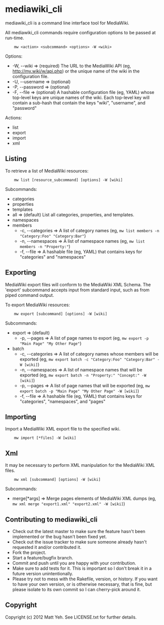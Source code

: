 # mediawiki_cli

mediawiki_cli is a command line interface tool for MediaWiki. 

All mediawiki_cli commands require configuration options to be passed at run-time.  

		mw <action> <subcommand> <options> -W <wiki> 

Options:
* -W, --wiki 					=> (required) The URL to the MediaWiki API (eg, http://my.wiki/w/api.php) or the unique name of the wiki in the configuration file.
* -U, --username 			=> (optional)  
* -P, --password 			=> (optional)
* -F, --file 					=> (optional) A hashable configuration file (eg, YAML) whose top-level keys are unique names of the wiki.  Each top-level key will contain a sub-hash that contain the keys "wiki", "username", and "password"

Actions:
* list
* export
* import
* xml

## Listing 
To retrieve a list of MediaWiki resources:

		mw list [resource_subcommand] [options] -W [wiki]

Subcommands:
* categories
* properties
* templates
* all 								=> (default) List all categories, properties, and templates.
* namespaces
* members
   * -c, --categories 	=> A list of category names (eg, `mw list members -n "Category:Foo" "Category:Bar"`)
   * -n, --namespaces 	=> A list of namespace names (eg, `mw list members -n "Property:"`)
   * -f, --file  				=> A hashable file (eg, YAML) that contains keys for "categories" and "namespaces"

## Exporting 
MediaWiki export files will conform to the MediaWiki XML Schema.  The 'export' subcommand accepts input from standard input, such as from piped command output.

To export MediaWiki resources:

		mw export [subcommand] [options] -W [wiki]

Subcommands:
* export 							=> (default) 
   * -p, --pages 				=> A list of page names to export (eg, `mw export -p "Main Page" "My Other Page"`)
* batch
   * -c, --categories 	=> A list of category names whose members will be exported (eg, `mw export batch -c "Category:Foo" "Category:Bar" -W [wiki]`)
   * -n, --namespaces 	=> A list of namespace names that will be exported (eg, `mw export batch -n "Property:" "Concept:" -W [wiki]`)
   * -p, --pages 				=> A list of page names that will be exported (eg, `mw export batch -p "Main Page" "My Other Page" -W [wiki]`)
   * -f, --file 				=> A hashable file (eg, YAML) that contains keys for "categories", "namespaces", and "pages"

## Importing
Import a MediaWiki XML export file to the specified wiki.

		mw import [*files] -W [wiki]

## Xml
It may be necessary to perform XML manipulation for the MediaWiki XML files.  

		mw xml [subcommand] [options] -W [wiki]

Subcommands:
* merge[*args]				=> Merge pages elements of MediaWiki XML dumps (eg, `mw xml merge "export1.xml" "export2.xml" -W [wiki]`)

## Contributing to mediawiki_cli
 
* Check out the latest master to make sure the feature hasn't been implemented or the bug hasn't been fixed yet.
* Check out the issue tracker to make sure someone already hasn't requested it and/or contributed it.
* Fork the project.
* Start a feature/bugfix branch.
* Commit and push until you are happy with your contribution.
* Make sure to add tests for it. This is important so I don't break it in a future version unintentionally.
* Please try not to mess with the Rakefile, version, or history. If you want to have your own version, or is otherwise necessary, that is fine, but please isolate to its own commit so I can cherry-pick around it.

## Copyright

Copyright (c) 2012 Matt Yeh. See LICENSE.txt for
further details.

